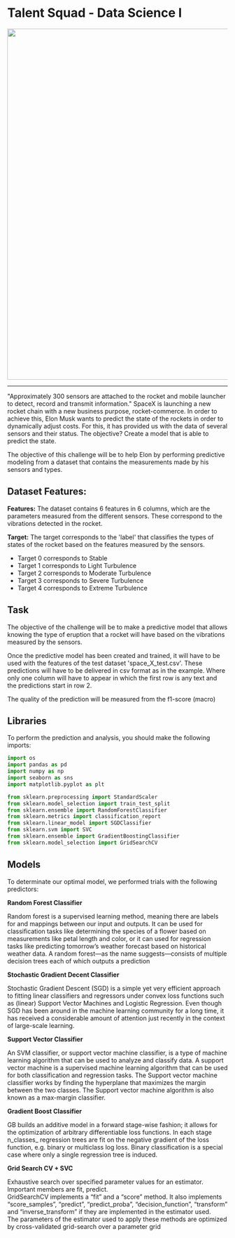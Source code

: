# Talent Squad - Data Science I

<img src="https://media0.giphy.com/media/wPyDWwurn8XEWdR9ol/giphy.gif" width = 800>

---------------------------------------------------------------------------------
"Approximately 300 sensors are attached to the rocket and mobile launcher to detect, record and transmit information." SpaceX is launching a new rocket chain with a new business purpose, rocket-commerce. In order to achieve this, Elon Musk wants to predict the state of the rockets in order to dynamically adjust costs. For this, it has provided us with the data of several sensors and their status. The objective? Create a model that is able to predict the state.

The objective of this challenge will be to help Elon by performing predictive modeling from a dataset that contains the measurements made by his sensors and types.

## Dataset Features:

**Features:** The dataset contains 6 features in 6 columns, which are the parameters measured from the different sensors. These correspond to the vibrations detected in the rocket.

**Target:** The target corresponds to the 'label' that classifies the types of states of the rocket based on the features measured by the sensors.
* Target 0 corresponds to Stable
* Target 1 corresponds to Light Turbulence
* Target 2 corresponds to Moderate Turbulence
* Target 3 corresponds to Severe Turbulence
* Target 4 corresponds to Extreme Turbulence


## Task

The objective of the challenge will be to make a predictive model that allows knowing the type of eruption that a rocket will have based on the vibrations measured by the sensors.

Once the predictive model has been created and trained, it will have to be used with the features of the test dataset 'space_X_test.csv'. These predictions will have to be delivered in csv format as in the example. Where only one column will have to appear in which the first row is any text and the predictions start in row 2.

The quality of the prediction will be measured from the f1-score (macro)

## Libraries

To perform the prediction and analysis, you should make the following imports:

```python
import os
import pandas as pd
import numpy as np
import seaborn as sns
import matplotlib.pyplot as plt

from sklearn.preprocessing import StandardScaler
from sklearn.model_selection import train_test_split
from sklearn.ensemble import RandomForestClassifier
from sklearn.metrics import classification_report
from sklearn.linear_model import SGDClassifier
from sklearn.svm import SVC
from sklearn.ensemble import GradientBoostingClassifier
from sklearn.model_selection import GridSearchCV
```

## Models

To determinate our optimal model, we performed trials with the following predictors:

**Random Forest Classifier**

Random forest is a supervised learning method, meaning there are labels for and mappings between our input and outputs. It can be used for classification tasks like determining the species of a flower based on measurements like petal length and color, or it can used for regression tasks like predicting tomorrow’s weather forecast based on historical weather data. A random forest—as the name suggests—consists of multiple decision trees each of which outputs a prediction

**Stochastic Gradient Decent Classifier**

Stochastic Gradient Descent (SGD) is a simple yet very efficient approach to fitting linear classifiers and regressors under convex loss functions such as (linear) Support Vector Machines and Logistic Regression. Even though SGD has been around in the machine learning community for a long time, it has received a considerable amount of attention just recently in the context of large-scale learning.

**Support Vector Classifier**

An SVM classifier, or support vector machine classifier, is a type of machine learning algorithm that can be used to analyze and classify data. A support vector machine is a supervised machine learning algorithm that can be used for both classification and regression tasks. The Support vector machine classifier works by finding the hyperplane that maximizes the margin between the two classes. The Support vector machine algorithm is also known as a max-margin classifier. 

**Gradient Boost Classifier**

GB builds an additive model in a forward stage-wise fashion; it allows for the optimization of arbitrary differentiable loss functions. In each stage n_classes_ regression trees are fit on the negative gradient of the loss function, e.g. binary or multiclass log loss. Binary classification is a special case where only a single regression tree is induced.

**Grid Search CV + SVC**

Exhaustive search over specified parameter values for an estimator.<br>
Important members are fit, predict.<br>
GridSearchCV implements a “fit” and a “score” method. It also implements “score_samples”, “predict”, “predict_proba”, “decision_function”, “transform” and “inverse_transform” if they are implemented in the estimator used.<br>
The parameters of the estimator used to apply these methods are optimized by cross-validated grid-search over a parameter grid